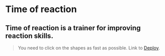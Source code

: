 # Time of reaction
## Time of reaction is a trainer for improving reaction skills. 
>You need to click on the shapes as fast as possible.
Link to [Deploy](https://leonid-niselovsky.github.io/Time-of-reaction/).

